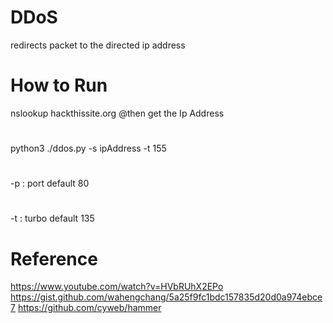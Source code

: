 # DDoS
redirects packet to the directed ip address

# How to Run
nslookup hackthissite.org
@then get the Ip Address
#
python3 ./ddos.py -s ipAddress -t 155

#
-p : port default 80
#
-t : turbo default 135

# Reference
https://www.youtube.com/watch?v=HVbRUhX2EPo
https://gist.github.com/wahengchang/5a25f9fc1bdc157835d20d0a974ebce7
https://github.com/cyweb/hammer
